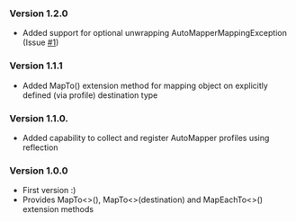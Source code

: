 ﻿### Version 1.2.0

*  Added support for optional unwrapping AutoMapperMappingException (Issue [#1](https://github.com/Eskat0n/NArms.AutoMapper/issues/1))

### Version 1.1.1

*  Added MapTo() extension method for mapping object on explicitly defined (via profile) destination type

### Version 1.1.0.

*  Added capability to collect and register AutoMapper profiles using reflection

### Version 1.0.0

*  First version :)
*  Provides MapTo<>(), MapTo<>(destination) and MapEachTo<>() extension methods